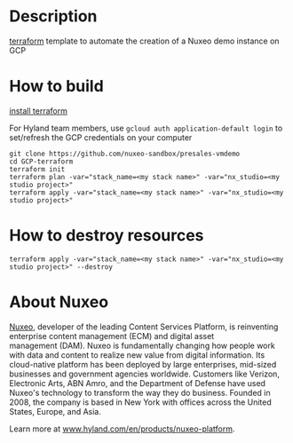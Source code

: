 # Description

[terraform](https://developer.hashicorp.com/terraform) template to automate the creation of a Nuxeo demo instance on GCP

# How to build

[install terraform](https://developer.hashicorp.com/terraform/tutorials/gcp-get-started/install-cli)

For Hyland team members, use `gcloud auth application-default login` to set/refresh the GCP credentials on your computer

```
git clone https://github.com/nuxeo-sandbox/presales-vmdemo
cd GCP-terraform
terraform init
terraform plan -var="stack_name=<my stack name>" -var="nx_studio=<my studio project>"
terraform apply -var="stack_name=<my stack name>" -var="nx_studio=<my studio project>"
```

# How to destroy resources

```
terraform apply -var="stack_name=<my stack name>" -var="nx_studio=<my studio project>" --destroy
```

# About Nuxeo
[Nuxeo](www.hyland.com/en/products/nuxeo-platform), developer of the leading Content Services Platform, is reinventing enterprise content management (ECM) and digital asset management (DAM). Nuxeo is fundamentally changing how people work with data and content to realize new value from digital information. Its cloud-native platform has been deployed by large enterprises, mid-sized businesses and government agencies worldwide. Customers like Verizon, Electronic Arts, ABN Amro, and the Department of Defense have used Nuxeo's technology to transform the way they do business. Founded in 2008, the company is based in New York with offices across the United States, Europe, and Asia.

Learn more at www.hyland.com/en/products/nuxeo-platform.


